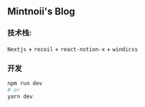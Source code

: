 ## Mintnoii's Blog

### 技术栈:

`Nextjs` + `recoil` + `react-notion-x` + `windicss`

### 开发
```bash
npm run dev
# or
yarn dev
```